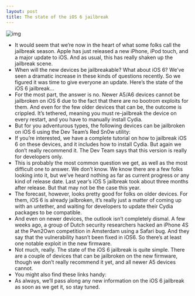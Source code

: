 ```yaml
---
layout: post
title: The state of the iOS 6 jailbreak
---
```

![img](http://media.idownloadblog.com/wp-content/uploads/2012/06/iOS-6-icon-cydia.png)
* It would seem that we’re now in the heart of what some folks call the jailbreak season. Apple has just released a new iPhone, iPod touch, and a major update to iOS. And as usual, this has really shaken up the jailbreak scene.
* When will the new devices be jailbreakable? What about iOS 6? We’ve seen a dramatic increase in these kinds of questions recently. So we figured it was time to give everyone an update. Here’s the state of the iOS 6 jailbreak…
* For the most part, the answer is no. Newer A5/A6 devices cannot be jailbroken on iOS 6 due to the fact that there are no bootrom exploits for them. And even for the few older devices that can be, the outcome is crippled. It’s tethered, meaning you must re-jailbreak the device on every restart, and you have to manually install Cydia.
* But for you adventurous types, the following devices can be jailbroken on iOS 6 using the Dev Team’s Red Sn0w utility:
* If you’re interested, we have a complete tutorial on how to jailbreak iOS 6 on these devices, and it includes how to install Cydia. But again we don’t really recommend it. The Dev Team says that this version is really for developers only.
* This is probably the most common question we get, as well as the most difficult one to answer. We don’t know. We know there are a few folks looking into it, but we’ve heard nothing as far as current progress or any kind of release date. Last year’s iOS 5 jailbreak took about three months after release. But that may not be the case this year.
* The forecast, however, looks pretty good for folks on older devices. For them, iOS 6 is already jailbroken, it’s really just a matter of coming up with an untether, and waiting for developers to update their Cydia packages to be compatible.
* And even on newer devices, the outlook isn’t completely dismal. A few weeks ago, a group of Dutch security researchers hacked an iPhone 4S at the Pwn2Own competition in Amsterdam using a Safari bug. And they say that the vulnerability hasn’t been fixed in iOS6. So there’s at least one notable exploit in the new firmware.
* Not much, really. The state of the iOS 6 jailbreak is quite simple. There are a couple of devices that can be jailbroken on the new firmware, though we don’t really recommend it yet, and all newer A5 devices cannot.
* You might also find these links handy:
* As always, we’ll pass along any new information on the iOS 6 jailbreak as soon as we get it, so stay tuned.

